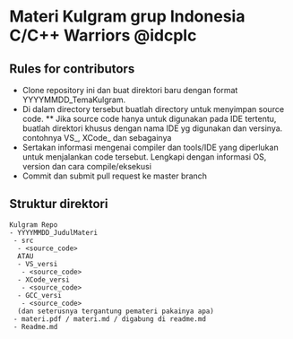 # Materi Kulgram grup Indonesia C/C++ Warriors @idcplc

## Rules for contributors
* Clone repository ini dan buat direktori baru dengan format YYYYMMDD_TemaKulgram.
* Di dalam directory tersebut buatlah directory untuk menyimpan source code. 
** Jika source code hanya untuk digunakan pada IDE tertentu, buatlah direktori khusus dengan nama IDE yg digunakan dan versinya. contohnya VS_<versi>, XCode_<versi> dan sebagainya
* Sertakan informasi mengenai compiler dan tools/IDE yang diperlukan untuk menjalankan code tersebut. Lengkapi dengan informasi OS, version dan cara compile/eksekusi
* Commit dan submit pull request ke master branch

## Struktur direktori
```
Kulgram Repo
- YYYYMMDD_JudulMateri
 - src
  - <source_code>
  ATAU
  - VS_versi
   - <source_code>
  - XCode_versi
   - <source_code>
  - GCC_versi
   - <source_code>
  (dan seterusnya tergantung pemateri pakainya apa)
 - materi.pdf / materi.md / digabung di readme.md
 - Readme.md
```
